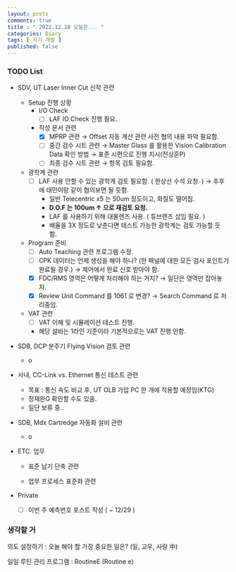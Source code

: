 ```yaml
---
layout: posts
comments: true
title : " 2022.12.28 오늘은... "
categories: Diary
tags: [ 자기 개발 ]
published: false
---
```


### TODO List

- SDV, UT Laser Inner Cut 신작 관련

  - Setup 진행 상황
    - I/O Check
      - [ ] LAF IO Check 진행 필요.
    - 작성 문서 관련
      - [x] MPRP 관련 → Offset 자동 계산 관련 사전 협의 내용 파악 필요함.
      - [ ] 중간 검수 시트 관련 → Master Glass 를 활용한 Vision Calibration Data 확인 방법 → 표준 시편으로 진행 지시(전상훈P)
      - [ ] 최종 검수 시트 관련 → 항목 검토 필요함.

  - 광학계 관련
    - [ ] LAF 사용 안할 수 있는 광학계 검토 필요함. ( 한상선 수석 요청. ) → 추후에 태민이랑 같이 협의보면 될 듯함.
      - 일반 Telecentric x5 는 50um 정도이고, 화질도 떨어짐.
      - **D.O.F 는 100um ↑ 으로 재검토 요청.**
      - LAF 를 사용하기 위해 대물렌즈 사용. ( 튜브렌즈 삽입 필요. )
      - 배율을 3X 정도로 낮춘다면 테스트 가능한 광학계는 검토 가능할 듯 함.

  - Program 준비
    - [ ] Auto Teaching 관련 프로그램 수정.
    - [ ] CPK 데이터는 언제 생성을 해야 하나? (한 패널에 대한 모든 검사 포인트가 완료될 경우.) → 제어에서 완료 신호 받아야 함.
    - [x] FDC/RMS 영역은 어떻게 처리해야 하는 거지? → 일단은 영역만 잡아놓자.
    - [x] Review Unit Command 를 1061 로 변경? → Search Command 로 처리중임.

  - VAT 관련
    - [ ] VAT 이해 및 시뮬레이션 테스트 진행.
    - 해당 설비는 1라인 기준이라 기본적으로는 VAT 진행 안함.

- SDB, DCP 분주기 Flying Vision 검토 관련
  - o

- 사내, CC-Link vs. Ethernet 통신 테스트 관련
  - 목표 : 통신 속도 비교 후, UT OLB 가압 PC 한 개에 적용할 예정임(KTG)
  - 정재완G 확인할 수도 있음.
  - 일단 보류 중..

- SDB, Mdx Cartredge 자동화 설비 관련
  - o

- ETC. 업무
  - 표준 납기 단축 관련

  - 업무 프로세스 표준화 관련

- Private
  - [ ] 이번 주 예측번호 포스트 작성 ( ~ 12/29 )

### 생각할 거

의도 설정하기
 : 오늘 해야 할 가장 중요한 일은? (일, 교우, 사랑 中)

일일 루틴 관리 프로그램
 : RoutineE (Routine e)
